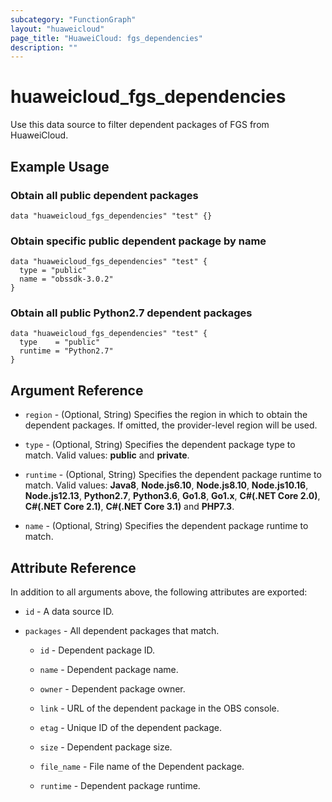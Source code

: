 ```yaml
---
subcategory: "FunctionGraph"
layout: "huaweicloud"
page_title: "HuaweiCloud: fgs_dependencies"
description: ""
---
```


# huaweicloud_fgs_dependencies

Use this data source to filter dependent packages of FGS from HuaweiCloud.

## Example Usage

### Obtain all public dependent packages

```hcl
data "huaweicloud_fgs_dependencies" "test" {}
```

### Obtain specific public dependent package by name

```hcl
data "huaweicloud_fgs_dependencies" "test" {
  type = "public"
  name = "obssdk-3.0.2"
}
```

### Obtain all public Python2.7 dependent packages

```hcl
data "huaweicloud_fgs_dependencies" "test" {
  type    = "public"
  runtime = "Python2.7"
}
```

## Argument Reference

* `region` - (Optional, String) Specifies the region in which to obtain the dependent packages. If omitted, the
  provider-level region will be used.

* `type` - (Optional, String) Specifies the dependent package type to match. Valid values: **public** and **private**.

* `runtime` - (Optional, String) Specifies the dependent package runtime to match. Valid values: **Java8**,
  **Node.js6.10**, **Node.js8.10**, **Node.js10.16**, **Node.js12.13**, **Python2.7**, **Python3.6**, **Go1.8**,
  **Go1.x**, **C#(.NET Core 2.0)**, **C#(.NET Core 2.1)**, **C#(.NET Core 3.1)** and **PHP7.3**.

* `name` - (Optional, String) Specifies the dependent package runtime to match.

## Attribute Reference

In addition to all arguments above, the following attributes are exported:

* `id` - A data source ID.

* `packages` - All dependent packages that match.

  + `id` - Dependent package ID.

  + `name` - Dependent package name.

  + `owner` - Dependent package owner.

  + `link` - URL of the dependent package in the OBS console.

  + `etag` - Unique ID of the dependent package.

  + `size` - Dependent package size.

  + `file_name` - File name of the Dependent package.

  + `runtime` - Dependent package runtime.
